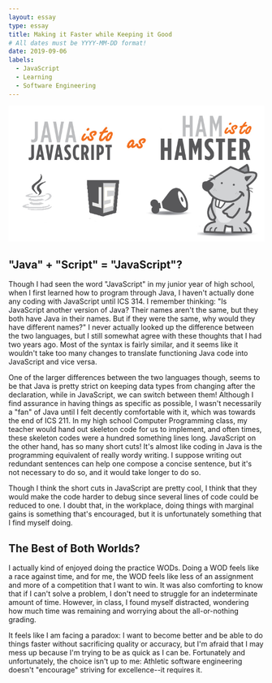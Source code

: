 ```yaml
---
layout: essay
type: essay
title: Making it Faster while Keeping it Good
# All dates must be YYYY-MM-DD format!
date: 2019-09-06
labels:
  - JavaScript
  - Learning
  - Software Engineering
---
```



<img class="ui medium left floated image" src="../images/javascriptEssay.jpg">

## "Java" + "Script" = "JavaScript"?

Though I had seen the word "JavaScript" in my junior year of high school, when I first learned how to program through Java, I haven't actually done any coding with JavaScript until ICS 314. I remember thinking: "Is JavaScript another version of Java? Their names aren't the same, but they both have Java in their names. But if they were the same, why would they have different names?" I never actually looked up the difference between the two languages, but I still somewhat agree with these thoughts that I had two years ago. Most of the syntax is fairly similar, and it seems like it wouldn't take too many changes to translate functioning Java code into JavaScript and vice versa. 

One of the larger differences between the two languages though, seems to be that Java is pretty strict on keeping data types from changing after the declaration, while in JavaScript, we can switch between them! Although I find assurance in having things as specific as possible, I wasn't necessarily a "fan" of Java until I felt decently comfortable with it, which was towards the end of ICS 211. In my high school Computer Programming class, my teacher would hand out skeleton code for us to implement, and often times, these skeleton codes were a hundred something lines long. JavaScript on the other hand, has so many short cuts! It's almost like coding in Java is the programming equivalent of really wordy writing. I suppose writing out redundant sentences can help one compose a concise sentence, but it's not necessary to do so, and it would take longer to do so.  

Though I think the short cuts in JavaScript are pretty cool, I think that they would make the code harder to debug since several lines of code could be reduced to one. I doubt that, in the workplace, doing things with marginal gains is something that's encouraged, but it is unfortunately something that I find myself doing. 

## The Best of Both Worlds? 

I actually kind of enjoyed doing the practice WODs. Doing a WOD feels like a race against time, and for me, the WOD feels like less of an assignment and more of a competition that I want to win. It was also comforting to know that if I can't solve a problem, I don't need to struggle for an indeterminate amount of time. However, in class, I found myself distracted, wondering how much time was remaining and worrying about the all-or-nothing grading. 

It feels like I am facing a paradox: I want to become better and be able to do things faster without sacrificing quality or accuracy, but I'm afraid that I may mess up because I'm trying to be as quick as I can be. Fortunately and unfortunately, the choice isn't up to me: Athletic software engineering doesn't "encourage" striving for excellence--it requires it. 
